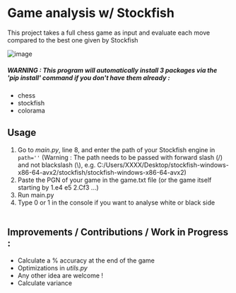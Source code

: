 # Game analysis w/ Stockfish

This project takes a full chess game as input and evaluate each move compared to the best one given by Stockfish

![image](https://github.com/Fredrik2002/Chess-analysis/assets/86866135/153b03da-b3ac-4789-9888-f7a9bccc63c5)

##### WARNING : This program will automatically install 3 packages via the 'pip install' command if you don't have them already :
- chess
- stockfish
- colorama

## Usage
1. Go to *main.py*, line 8, and enter the path of your Stockfish engine in `path=''`
(Warning : The path needs to be passed with forward slash (/) and not blackslash (\\), e.g.
C:/Users/XXXX/Desktop/stockfish-windows-x86-64-avx2/stockfish/stockfish-windows-x86-64-avx2)
2. Paste the PGN of your game in the game.txt file (or the game itself starting by 1.e4 e5 2.Cf3 ...)
3. Run main.py
4. Type 0 or 1 in the console if you want to analyse white or black side <br><br>

## Improvements / Contributions / Work in Progress :
- Calculate a % accuracy at the end of the game
- Optimizations in *utils.py*
- Any other idea are welcome !
- Calculate variance

